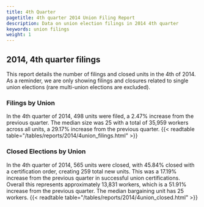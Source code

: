 ```yaml
---
title: 4th Quarter 
pagetitle: 4th quarter 2014 Union Filing Report
description: Data on union election filings in 2014 4th quarter 
keywords: union filings
weight: 1
---
```


## 2014, 4th quarter filings

This report details the number of filings and closed units in the 4th of 2014. As a reminder, we are only showing filings and closures related to single union elections (rare multi-union elections are excluded).

### Filings by Union
In the 4th quarter of 2014, 498 units were filed, a 2.47% increase from the previous quarter. The median size was 25 with a total of 35,959 workers across all units, a 29.17% increase from the previous quarter.
{{< readtable table="/tables/reports/2014/4union_filings.html" >}}

### Closed Elections by Union
In the 4th quarter of 2014, 565 units were closed, with 45.84% closed with a certification order, creating 259 total new units. This was a 17.19% increase from the previous quarter in successful union certifications. Overall this represents approximately 13,831 workers, which is a 51.91% increase from the previous quarter. The median bargaining unit has 25 workers.
{{< readtable table="/tables/reports/2014/4union_closed.html" >}}
